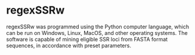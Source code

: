 # regexSSRw
regexSSRw was programmed using the Python computer language, which can be run on Windows, Linux, MacOS, and other operating systems. The software is capable of mining eligible SSR loci from FASTA format sequences, in accordance with preset parameters.
